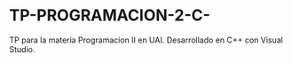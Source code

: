 # TP-PROGRAMACION-2-C-
TP para la materia Programacion II en UAI. Desarrollado en C++ con Visual Studio.
